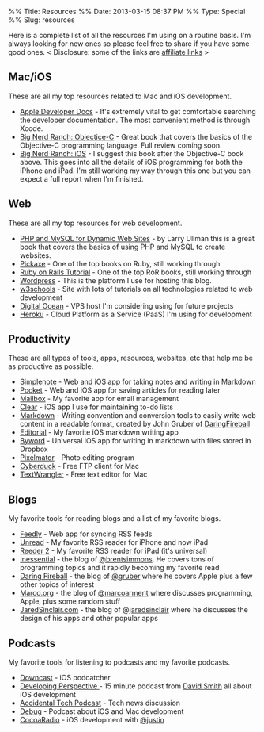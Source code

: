%% Title: Resources
%% Date: 2013-03-15 08:37 PM
%% Type: Special
%% Slug: resources

Here is a complete list of all the resources I'm using on a routine basis. I'm always looking for new ones so please feel free to share if you have some good ones. < Disclosure: some of the links are [affiliate links](/affiliate-disclaimer) >

## Mac/iOS
These are all my top resources related to Mac and iOS development.

- [Apple Developer Docs](https://developer.apple.com/devcenter/ios/index.action) - It's extremely vital to get comfortable searching the developer documentation.  The most convenient method is through Xcode.
- [Big Nerd Ranch: Objectice-C](http://www.amazon.com/gp/product/0321706285/ref=as_li_ss_tl?ie=UTF8&camp=1789&creative=390957&creativeASIN=0321706285&linkCode=as2&tag=cohereiterat-20) - Great book that covers the basics of the Objective-C programming language.  Full review coming soon.
- [Big Nerd Ranch: iOS](http://www.amazon.com/gp/product/0321821521/ref=as_li_ss_tl?ie=UTF8&camp=1789&creative=390957&creativeASIN=0321821521&linkCode=as2&tag=cohereiterat-20)  - I suggest this book after the Objective-C book above.  This goes into all the details of iOS programming for both the iPhone and iPad.  I'm still working my way through this one but you can expect a full report when I'm finished.

## Web
These are all my top resources for web development.

- [PHP and MySQL for Dynamic Web Sites](http://www.amazon.com/gp/product/0321784073/ref=as_li_ss_tl?ie=UTF8&camp=1789&creative=390957&creativeASIN=0321784073&linkCode=as2&tag=cohereiterat-20)  - by Larry Ullman this is a great book that covers the basics of using PHP and MySQL to create websites.
- [Pickaxe](http://www.amazon.com/Programming-Ruby-1-9-2-0-Programmers/dp/1937785491/ref=zg_bs_6134006011_5?tag=coherit-20) - One of the top books on Ruby, still working through
- [Ruby on Rails Tutorial](http://www.amazon.com/Ruby-Rails-Tutorial-Addison-Wesley-Professional/dp/0321832051/ref=zg_bs_6134006011_6?tag=coherit-20) - One of the top RoR books, still working through
- [Wordpress](http://www.wordpress.org) - This is the platform I use for hosting this blog.
- [w3schools](http://www.w3schools.com/) - Site with lots of tutorials on all technologies related to web development
-  [Digital Ocean](https://www.digitalocean.com/?refcode=5b9d90caaff6) - VPS host I'm considering using for future projects
- [Heroku](http://heroku.com) - Cloud Platform as a Service (PaaS) I'm using for development


## Productivity
These are all types of tools, apps, resources, websites, etc that help me be as productive as possible.

- [Simplenote](http://simplenote.com/) - Web and iOS app for taking notes and writing in Markdown
- [Pocket](http://www.getpocket.com) - Web and iOS app for saving articles for reading later
- [Mailbox](http://www.mailboxapp.com/) - My favorite app for email management
- [Clear](https://itunes.apple.com/us/app/clear-tasks-reminders-to-do/id493136154?mt=8&at=10lqks) - iOS app I use for maintaining to-do lists
- [Markdown](http://daringfireball.net/projects/markdown/) - Writing convention and conversion tools to easily write web content in a readable format, created by John Gruber of [DaringFireball](http://daringfireball.net)
- [Editorial](https://itunes.apple.com/us/app/editorial/id673907758?mt=8&uo=4&at=10lqks&at=10lqks) - My favorite iOS markdown writing app
- [Byword](https://itunes.apple.com/us/app/byword/id482063361?mt=8&at=10lqks) - Universal iOS app for writing in markdown with files stored in Dropbox
- [Pixelmator](https://itunes.apple.com/us/app/pixelmator/id407963104?mt=12&at=10lqks) - Photo editing program
- [Cyberduck](http://cyberduck.ch/) - Free FTP client for Mac
- [TextWrangler](https://itunes.apple.com/gb/app/textwrangler/id404010395?mt=12) - Free text editor for Mac

## Blogs
My favorite tools for reading blogs and a list of my favorite blogs.

- [Feedly](http://cloud.feedly.com/) - Web app for syncing RSS feeds
- [Unread](https://itunes.apple.com/app/unread-an-rss-reader/id754143884?at=10lqks) - My favorite RSS reader for iPhone and now iPad
- [Reeder 2](https://itunes.apple.com/us/app/reeder-2/id697846300?mt=8&at=10lqks) - My favorite RSS reader for iPad (it's universal)
- [Inessential](http://inessential.com) - the blog of [@brentsimmons](https://twitter.com/brentsimmons). He covers tons of programming topics and it rapidly becoming my favorite read
- [Daring Fireball](http://daringfireball.net) - the blog of [@gruber](https://twitter.com/gruber) where he covers Apple plus a few other topics of interest
- [Marco.org](http://www.marco.org) - the blog of [@marcoarment](https://twitter.com/marcoarment) where discusses programming, Apple, plus some random stuff
- [JaredSinclair.com](http://jaredsinclair.com) - the blog of [@jaredsinclair](https://twitter.com/jaredsinclair) where he discusses the design of his apps and other popular apps

## Podcasts
My favorite tools for listening to podcasts and my favorite podcasts.

- [Downcast](https://itunes.apple.com/us/app/downcast/id393858566?mt=8&at=10lqks) - iOS podcatcher
- [Developing Perspective ](http://developingperspective.com/) - 15 minute podcast from [David Smith](http://david-smith.org/) all about iOS development
- [Accidental Tech Podcast](http://atp.fm) - Tech news discussion
- [Debug](https://itunes.apple.com/us/podcast/debug/id578812394) - Podcast about iOS and Mac development
- [CocoaRadio](http://cocoaradio.fm) - iOS development with [@justin](https://twitter.com/justin)
